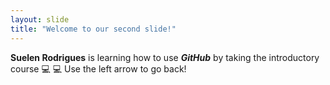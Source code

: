 ```yaml
---
layout: slide
title: "Welcome to our second slide!"
---
```


**Suelen Rodrigues** is learning how to use _**GitHub**_ by taking the introductory course :computer: :computer:
Use the left arrow to go back!
